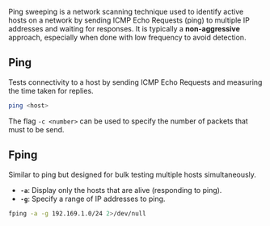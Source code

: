 Ping sweeping is a network scanning technique used to identify active hosts on a network by sending ICMP Echo Requests (ping) to multiple IP addresses and waiting for responses. It is typically a **non-aggressive** approach, especially when done with low frequency to avoid detection.

## Ping
Tests connectivity to a host by sending ICMP Echo Requests and measuring the time taken for replies.

```bash
ping <host>
```

The flag `-c <number>` can be used to specify the number of packets that must to be send.

## Fping
Similar to ping but designed for bulk testing multiple hosts simultaneously.
- **`-a`**: Display only the hosts that are alive (responding to ping).
- **`-g`**: Specify a range of IP addresses to ping.
```bash
fping -a -g 192.169.1.0/24 2>/dev/null
```


